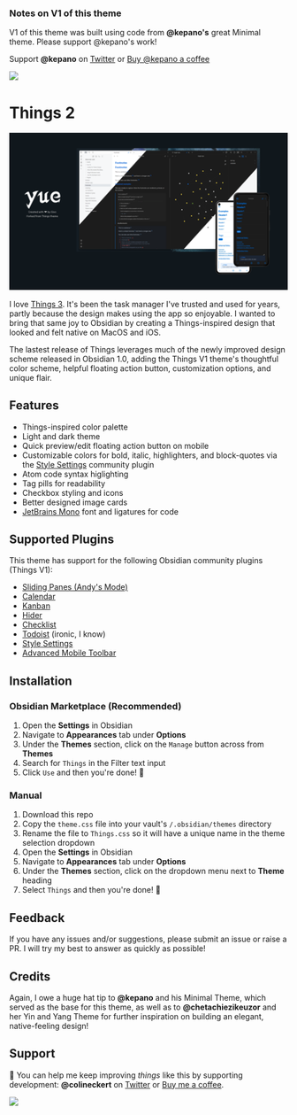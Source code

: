 ### Notes on V1 of this theme

V1 of this theme was built using code from **@kepano's** great Minimal theme. Please support @kepano's work!

Support **@kepano** on [Twitter](https://www.twitter.com/kepano) or [Buy @kepano a coffee](https://www.buymeacoffee.com/kepano)

<a href="https://www.buymeacoffee.com/kepano"><img src="https://img.buymeacoffee.com/button-api/?text=Buy me a coffee&emoji=&slug=kepano&button_colour=5F7FFF&font_colour=ffffff&font_family=Poppins&outline_colour=000000&coffee_colour=FFDD00"></a>

# Things 2

![](assets/main-demo.png)

I love [Things 3](https://culturedcode.com/things/). It's been the task manager I've trusted and used for years, partly because the design makes using the app so enjoyable. I wanted to bring that same joy to Obsidian by creating a Things-inspired design that looked and felt native on MacOS and iOS.

The lastest release of Things leverages much of the newly improved design scheme released in Obsidian 1.0, adding the Things V1 theme's thoughtful color scheme, helpful floating action button, customization options, and unique flair.

## Features

- Things-inspired color palette
- Light and dark theme
- Quick preview/edit floating action button on mobile
- Customizable colors for bold, italic, highlighters, and block-quotes via the [Style Settings](https://github.com/mgmeyers/obsidian-style-settings) community plugin
- Atom code syntax higlighting
- Tag pills for readability
- Checkbox styling and icons
- Better designed image cards
- [JetBrains Mono](https://www.jetbrains.com/lp/mono/) font and ligatures for code

## Supported Plugins

This theme has support for the following Obsidian community plugins (Things V1):

- [Sliding Panes (Andy's Mode)](https://github.com/deathau/sliding-panes-obsidian)
- [Calendar](https://github.com/liamcain/obsidian-calendar-plugin)
- [Kanban](https://github.com/mgmeyers/obsidian-kanban)
- [Hider](https://github.com/kepano/obsidian-hider)
- [Checklist](https://github.com/delashum/obsidian-checklist-plugin)
- [Todoist](https://github.com/jamiebrynes7/obsidian-todoist-plugin) (ironic, I know)
- [Style Settings](https://github.com/mgmeyers/obsidian-style-settings)
- [Advanced Mobile Toolbar](https://github.com/phibr0/obsidian-advanced-toolbar)

## Installation

### Obsidian Marketplace (Recommended)

1. Open the **Settings** in Obsidian
1. Navigate to **Appearances** tab under **Options**
1. Under the **Themes** section, click on the `Manage` button across from **Themes**
1. Search for `Things` in the Filter text input
1. Click `Use` and then you're done! 🎉

### Manual

1. Download this repo
1. Copy the `theme.css` file into your vault's `/.obsidian/themes` directory
1. Rename the file to `Things.css` so it will have a unique name in the theme selection dropdown
1. Open the **Settings** in Obsidian
1. Navigate to **Appearances** tab under **Options**
1. Under the **Themes** section, click on the dropdown menu next to **Theme** heading
1. Select `Things` and then you're done! 🎉

## Feedback

If you have any issues and/or suggestions, please submit an issue or raise a PR. I will try my best to answer as quickly as possible!

## Credits

Again, I owe a huge hat tip to **@kepano** and his Minimal Theme, which served as the base for this theme, as well as to **@chetachiezikeuzor** and her Yin and Yang Theme for further inspiration on building an elegant, native-feeling design!

## Support

🎉 You can help me keep improving _things_ like this by supporting development: **@colineckert** on [Twitter](https://www.twitter.com/colineckert) or [Buy me a coffee](https://www.buymeacoffee.com/colineckert).

<a href="https://www.buymeacoffee.com/colineckert"><img src="https://img.buymeacoffee.com/button-api/?text=Buy me a coffee&emoji=&slug=colineckert&button_colour=5F7FFF&font_colour=ffffff&font_family=Poppins&outline_colour=000000&coffee_colour=FFDD00"></a>
